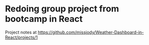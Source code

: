 # Redoing group project from bootcamp in React

Project notes at https://github.com/missjody/Weather-Dashboard-in-React/projects/1

